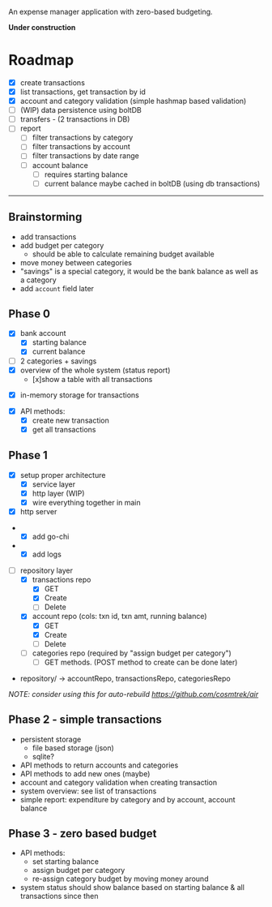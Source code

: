 An expense manager application with zero-based budgeting.

**Under construction**

# Roadmap

- [x] create transactions
- [x] list transactions, get transaction by id
- [x] account and category validation (simple hashmap based validation)
- [ ] (WIP) data persistence using boltDB
- [ ] transfers - (2 transactions in DB)
- [ ] report
    - [ ] filter transactions by category
    - [ ] filter transactions by account
    - [ ] filter transactions by date range
    - [ ] account balance
        - [ ] requires starting balance
        - [ ] current balance maybe cached in boltDB (using db transactions)

---

## Brainstorming
* add transactions
* add budget per category
	* should be able to calculate remaining budget available
* move money between categories
* "savings" is a special category, it would be the bank balance as well as a category
* add `account` field later

## Phase 0
- [x] bank account
    - [x] starting balance
    - [x] current balance
- [ ] 2 categories + savings
- [x] overview of the whole system (status report)
    - [x]show a table with all transactions
* [x] in-memory storage for transactions
- [x] API methods:
	- [x] create new transaction
	- [x] get all transactions

## Phase 1
- [x] setup proper architecture
    - [x] service layer
    - [x] http layer (WIP)
    - [x] wire everything together in main
- [x] http server
-   - [x] add go-chi
-   - [x] add logs
- [ ] repository layer
    - [x] transactions repo
      - [x] GET 
      - [x] Create
      - [ ] Delete
    - [x] account repo (cols: txn id, txn amt, running balance)
      - [x] GET 
      - [x] Create
      - [ ] Delete
    - [ ] categories repo (required by "assign budget per category")
      - [ ] GET methods. (POST method to create can be done later)

* repository/ -> accountRepo, transactionsRepo, categoriesRepo

_NOTE: consider using this for auto-rebuild https://github.com/cosmtrek/air_

## Phase 2 - simple transactions
* persistent storage
    * file based storage (json)
    * sqlite?
* API methods to  return accounts and categories
* API methods to add new ones (maybe)
* account and category validation when creating transaction
* system overview: see list of transactions
* simple report: expenditure by category and by account, account balance

## Phase 3 - zero based budget
* API methods:
	* set starting balance
	* assign budget per category 
	* re-assign category budget by moving money around
* system status should show balance based on starting balance & all transactions since then

